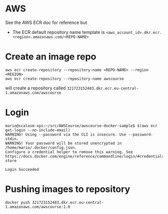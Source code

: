 # AWS

See the AWS ECR doc for reference but 

* The ECR default repository name template is ``<aws_account_id>.dkr.ecr.<region>.amazonaws.com/<REPO-NAME>``


# Create an image repo
```
aws ecr create-repository --repository-name <REPO-NAME> --region <REGION>
aws ecr create-repository --repository-name awscourse
```
will create a repository called ``321723152483.dkr.ecr.eu-central-1.amazonaws.com/awscourse``

# Login 
```
mario@scalasm-xps:~/src/AWSCourse/awscourse-docker-sample$ $(aws ecr get-login --no-include-email)
WARNING! Using --password via the CLI is insecure. Use --password-stdin.
WARNING! Your password will be stored unencrypted in /home/mario/.docker/config.json.
Configure a credential helper to remove this warning. See
https://docs.docker.com/engine/reference/commandline/login/#credentials-store

Login Succeeded
```

# Pushing images to repository

```
docker push 321723152483.dkr.ecr.eu-central-1.amazonaws.com/awscourse:1.0
```
